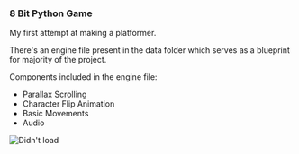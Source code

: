 ### 8 Bit Python Game
 My first attempt at making a platformer.

There's an engine file present in the data folder which serves as a blueprint for majority of the project.

Components included in the engine file:

 * Parallax Scrolling
 * Character Flip Animation
 * Basic Movements
 * Audio
 
![Didn't load](https://github.com/meghgala/8-Bit-Pyhton-Game/blob/master/pygame.png)
